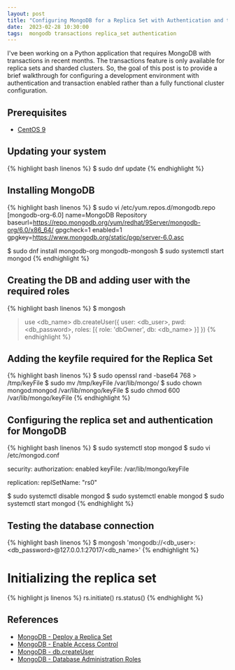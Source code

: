 ```yaml
---
layout: post
title: "Configuring MongoDB for a Replica Set with Authentication and transactions support"
date:  2023-02-28 10:30:00
tags:  mongodb transactions replica_set authentication 
---
```


I've been working on a Python application that requires MongoDB with transactions in recent months.
The transactions feature is only available for replica sets and sharded clusters. So, the goal of 
this post is to provide a brief walkthrough for configuring a development environment 
with authentication and transaction enabled  rather than a fully functional cluster configuration.

## Prerequisites

* [CentOS 9](https://centos.org/stream9/)

## Updating your system
{% highlight bash linenos %}
$ sudo dnf update
{% endhighlight %}

## Installing MongoDB
{% highlight bash linenos %}
$ sudo vi /etc/yum.repos.d/mongodb.repo
[mongodb-org-6.0] 
name=MongoDB Repository
baseurl=https://repo.mongodb.org/yum/redhat/9Server/mongodb-org/6.0/x86_64/
gpgcheck=1
enabled=1
gpgkey=https://www.mongodb.org/static/pgp/server-6.0.asc


$ sudo dnf install mongodb-org mongodb-mongosh
$ sudo systemctl start mongod
{% endhighlight %}

## Creating the DB and adding user with the required roles
{% highlight bash linenos %}
$ mongosh
> use <db_name>
> db.createUser({ user: <db_user>, pwd: <db_password>, roles: [{ role: 'dbOwner', db: <db_name> }] })
{% endhighlight %}

## Adding the keyfile required for the Replica Set
{% highlight bash linenos %}
$ sudo openssl rand -base64 768 >  /tmp/keyFile
$ sudo mv /tmp/keyFile /var/lib/mongo/
$ sudo chown mongod:mongod /var/lib/mongo/keyFile 
$ sudo chmod 600 /var/lib/mongo/keyFile
{% endhighlight %}

## Configuring the replica set and authentication for MongoDB
{% highlight bash linenos %}
$ sudo systemctl stop mongod
$ sudo vi /etc/mongod.conf

security:
  authorization: enabled
  keyFile: /var/lib/mongo/keyFile

replication:
  replSetName: "rs0"

$ sudo systemctl disable mongod
$ sudo systemctl enable mongod
$ sudo systemctl start mongod
{% endhighlight %}

## Testing the database connection
{% highlight bash linenos %}
$ mongosh 'mongodb://<db_user>:<db_password>@127.0.0.1:27017/<db_name>'
{% endhighlight %}

# Initializing the replica set
{% highlight js linenos %}
rs.initiate()
rs.status()
{% endhighlight %}

## References

* [MongoDB - Deploy a Replica Set](https://www.mongodb.com/docs/manual/tutorial/deploy-replica-set/)
* [MongoDB - Enable Access Control](https://www.mongodb.com/docs/manual/tutorial/enable-authentication/)
* [MongoDB - db.createUser](https://www.mongodb.com/docs/manual/reference/method/db.createUser/)
* [MongoDB - Database Administration Roles](https://www.mongodb.com/docs/manual/reference/built-in-roles/#database-administration-roles)
